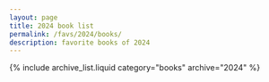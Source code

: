 ```yaml
---
layout: page
title: 2024 book list
permalink: /favs/2024/books/
description: favorite books of 2024
---
```


{% include archive_list.liquid category="books" archive="2024" %}
